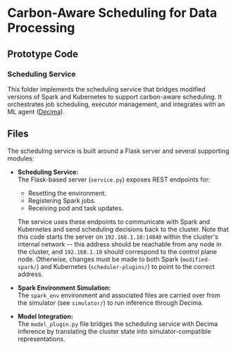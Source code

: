 # Carbon-Aware Scheduling for Data Processing
## Prototype Code 
### Scheduling Service

This folder implements the scheduling service that bridges modified versions of Spark and Kubernetes to support carbon-aware scheduling. It orchestrates job scheduling, executor management, and integrates with an ML agent ([Decima](https://web.mit.edu/decima/)).

## Files

The scheduling service is built around a Flask server and several supporting modules:

- **Scheduling Service:**  
  The Flask-based server (`service.py`) exposes REST endpoints for:
  - Resetting the environment.
  - Registering Spark jobs.
  - Receiving pod and task updates.
  
  The service uses these endpoints to communicate with Spark and Kubernetes and send scheduling decisions back to the cluster.  Note that this code starts the server on `192.168.1.10:14040` within the cluster's internal network -- this address should be reachable from any node in the cluster, and `192.168.1.10` should correspond to the control plane node.  Otherwise, changes must be made to both Spark (`modified-spark/`) and Kubernetes (`scheduler-plugins/`) to point to the correct address.
  
- **Spark Environment Simulation:**  
  The `spark_env` environment and associated files are carried over from the simulator (see `simulator/`) to run inference through Decima.

- **Model Integration:**  
  The `model_plugin.py` file bridges the scheduling service with Decima inference by translating the cluster state into simulator-compatible representations.

